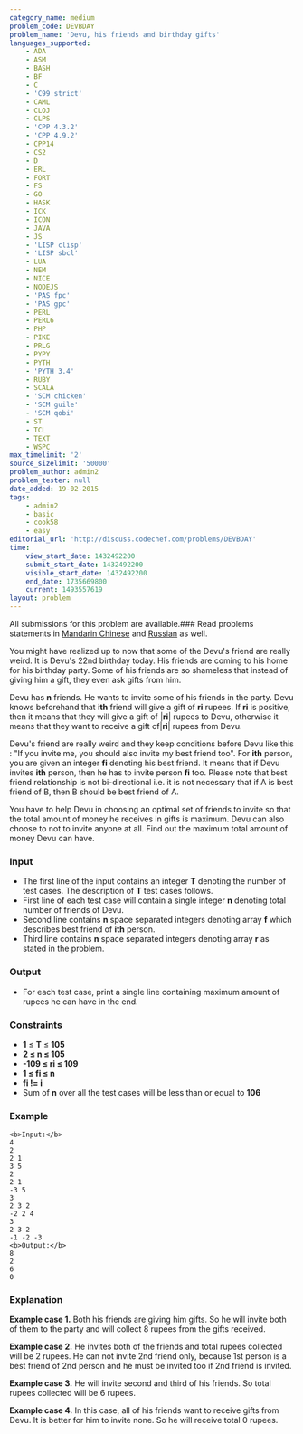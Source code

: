 ```yaml
---
category_name: medium
problem_code: DEVBDAY
problem_name: 'Devu, his friends and birthday gifts'
languages_supported:
    - ADA
    - ASM
    - BASH
    - BF
    - C
    - 'C99 strict'
    - CAML
    - CLOJ
    - CLPS
    - 'CPP 4.3.2'
    - 'CPP 4.9.2'
    - CPP14
    - CS2
    - D
    - ERL
    - FORT
    - FS
    - GO
    - HASK
    - ICK
    - ICON
    - JAVA
    - JS
    - 'LISP clisp'
    - 'LISP sbcl'
    - LUA
    - NEM
    - NICE
    - NODEJS
    - 'PAS fpc'
    - 'PAS gpc'
    - PERL
    - PERL6
    - PHP
    - PIKE
    - PRLG
    - PYPY
    - PYTH
    - 'PYTH 3.4'
    - RUBY
    - SCALA
    - 'SCM chicken'
    - 'SCM guile'
    - 'SCM qobi'
    - ST
    - TCL
    - TEXT
    - WSPC
max_timelimit: '2'
source_sizelimit: '50000'
problem_author: admin2
problem_tester: null
date_added: 19-02-2015
tags:
    - admin2
    - basic
    - cook58
    - easy
editorial_url: 'http://discuss.codechef.com/problems/DEVBDAY'
time:
    view_start_date: 1432492200
    submit_start_date: 1432492200
    visible_start_date: 1432492200
    end_date: 1735669800
    current: 1493557619
layout: problem
---
```

All submissions for this problem are available.###  Read problems statements in [Mandarin Chinese](http://www.codechef.com/download/translated/COOK58/mandarin/DEVBDAY.pdf) and [Russian](http://www.codechef.com/download/translated/COOK58/russian/DEVBDAY.pdf) as well.

You might have realized up to now that some of the Devu's friend are really weird. It is Devu's 22nd birthday today. His friends are coming to his home for his birthday party. Some of his friends are so shameless that instead of giving him a gift, they even ask gifts from him.

Devu has **n** friends. He wants to invite some of his friends in the party. Devu knows beforehand that **ith** friend will give a gift of **ri** rupees. If **ri** is positive, then it means that they will give a gift of |**ri**| rupees to Devu, otherwise it means that they want to receive a gift of|**ri**| rupees from Devu.

Devu's friend are really weird and they keep conditions before Devu like this : "If you invite me, you should also invite my best friend too". For **ith** person, you are given an integer **fi** denoting his best friend. It means that if Devu invites **ith** person, then he has to invite person **fi** too. Please note that best friend relationship is not bi-directional i.e. it is not necessary that if A is best friend of B, then B should be best friend of A.

You have to help Devu in choosing an optimal set of friends to invite so that the total amount of money he receives in gifts is maximum. Devu can also choose to not to invite anyone at all. Find out the maximum total amount of money Devu can have.

### Input

- The first line of the input contains an integer **T** denoting the number of test cases. The description of **T** test cases follows.
- First line of each test case will contain a single integer **n** denoting total number of friends of Devu.
- Second line contains **n** space separated integers denoting array **f** which describes best friend of **ith** person.
- Third line contains **n** space separated integers denoting array **r** as stated in the problem.

### Output

- For each test case, print a single line containing maximum amount of rupees he can have in the end.

### Constraints

- **1** ≤ **T** ≤ **105**
- **2 ≤ n ≤ 105**
- **-109 ≤ ri ≤ 109**
- **1 ≤ fi ≤ n**
- **fi != i**
- Sum of **n** over all the test cases will be less than or equal to **106**

### Example

```
<b>Input:</b>
4
2
2 1
3 5
2 
2 1 
-3 5
3
2 3 2
-2 2 4
3
2 3 2
-1 -2 -3
<b>Output:</b>
8
2 
6
0

```
### Explanation

**Example case 1.** Both his friends are giving him gifts. So he will invite both of them to the party and will collect 8 rupees from the gifts received.

**Example case 2.** He invites both of the friends and total rupees collected will be 2 rupees. He can not invite 2nd friend only, because 1st person is a best friend of 2nd person and he must be invited too if 2nd friend is invited.

**Example case 3.** He will invite second and third of his friends. So total rupees collected will be 6 rupees.

**Example case 4.** In this case, all of his friends want to receive gifts from Devu. It is better for him to invite none. So he will receive total 0 rupees.